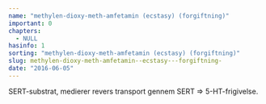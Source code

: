 ```yaml
---
name: "methylen-dioxy-meth-amfetamin (ecstasy) (forgiftning)"
important: 0
chapters:
  - NULL
hasinfo: 1
sorting: "methylen-dioxy-meth-amfetamin (ecstasy) (forgiftning)"
slug: methylen-dioxy-meth-amfetamin--ecstasy---forgiftning-
date: "2016-06-05"
---
```


SERT-substrat, medierer revers transport gennem SERT => 5-HT-frigivelse.
